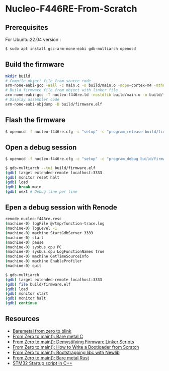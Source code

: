 # Nucleo-F446RE-From-Scratch
## Prerequisites
For Ubuntu:22.04 version :
```bash
$ sudo apt install gcc-arm-none-eabi gdb-multiarch openocd
```
## Build the firmware
```bash
mkdir build
# Compile object file from source code
arm-none-eabi-gcc -Wall -c main.c -o build/main.o -mcpu=cortex-m4 -mthumb -Og -g
# Build firmware file from object with linker file
arm-none-eabi-gcc -T nucleo-f446re.ld -nostdlib build/main.o -o build/firmware.elf
# Display assembler code
arm-none-eabi-objdump -D build/firmware.elf
```
## Flash the firmware
```bash
$ openocd -f nucleo-f446re.cfg -c "setup" -c "program_release build/firmware.elf"
```
## Open a debug session
```bash
$ openocd -f nucleo-f446re.cfg -c "setup" -c "program_debug build/firmware.elf"
```
```bash
$ gdb-multiarch --tui build/firmware.elf
(gdb) target extended-remote localhost:3333
(gdb) monitor reset halt
(gdb) load
(gdb) break main
(gdb) next # Debug line per line
```
## Epen a debug session with Renode
```bash
renode nucleo-f446re.resc
(machine-0) logFile @/tmp/function-trace.log
(machine-0) logLevel -1
(machine-0) machine StartGdbServer 3333
(machine-0) start
(machine-0) pause
(machine-0) sysbus.cpu PC
(machine-0) sysbus.cpu LogFunctionNames true
(machine-0) machine GetTimeSourceInfo
(machine-0) machine EnableProfiler
(machine-0) quit
```
```bash
$ gdb-multiarch
(gdb) target extended-remote localhost:3333
(gdb) file build/firmware.elf
(gdb) load
(gdb) monitor start
(gdb) monitor halt
(gdb) continue
```

## Resources
- [Baremetal from zero to blink](https://www.linuxembedded.fr/2021/02/bare-metal-from-zero-to-blink)
- [From Zero to main(): Bare metal C](https://interrupt.memfault.com/blog/zero-to-main-1)
- [From Zero to main(): Demystifying Firmware Linker Scripts](https://interrupt.memfault.com/blog/how-to-write-linker-scripts-for-firmware)
- [From Zero to main(): How to Write a Bootloader from Scratch](https://interrupt.memfault.com/blog/how-to-write-a-bootloader-from-scratch)
- [From Zero to main(): Bootstrapping libc with Newlib](https://interrupt.memfault.com/blog/boostrapping-libc-with-newlib#from-zero-to-main-bootstrapping-libc-with-newlib)
- [From Zero to main(): Bare metal Rust](https://interrupt.memfault.com/blog/zero-to-main-rust-1)
- [STM32 Startup script in C++](https://medium.com/@csrohit/stm32-startup-script-in-c-b01e47c55179)